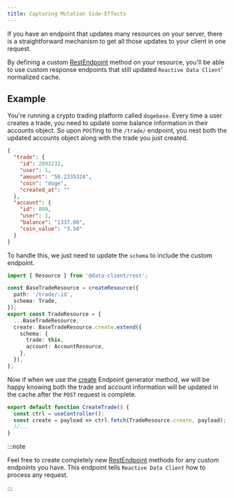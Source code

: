 ```yaml
---
title: Capturing Mutation Side-Effects
---
```


If you have an endpoint that updates many resources on your server,
there is a straightforward mechanism to get all those updates
to your client in one request.

By defining a custom [RestEndpoint](../api/RestEndpoint.md) method on your resource,
you'll be able to use custom response endpoints that still
updated `Reactive Data Client`' normalized cache.

## Example

You're running a crypto trading platform called `dogebase`. Every time
a user creates a trade, you need to update some balance information
in their accounts object. So upon `POST`ing to the `/trade/` endpoint,
you nest both the updated accounts object along with the trade you just
created.

```json title="POST /trade/"
{
  "trade": {
    "id": 2893232,
    "user": 1,
    "amount": "50.2335324",
    "coin": "doge",
    "created_at": ""
  },
  "account": {
    "id": 899,
    "user": 1,
    "balance": "1337.00",
    "coin_value": "3.50"
  }
}
```

To handle this, we just need to update the `schema` to include the custom
endpoint.

```typescript title="api/TradeResource.ts"
import { Resource } from '@data-client/rest';

const BaseTradeResource = createResource({
  path: '/trade/:id',
  schema: Trade,
});
export const TradeResource = {
  ...BaseTradeResource,
  create: BaseTradeResource.create.extend({
    schema: {
      trade: this,
      account: AccountResource,
    },
  }),
};
```

Now if when we use the [create](../api/createResource.md#create) Endpoint generator method,
we will be happy knowing both the trade and account information will
be updated in the cache after the `POST` request is complete.

```typescript title="CreateTrade.tsx"
export default function CreateTrade() {
  const ctrl = useController();
  const create = payload => ctrl.fetch(TradeResource.create, payload);
  //...
}
```

:::note

Feel free to create completely new [RestEndpoint](../api/RestEndpoint.md) methods for any custom
endpoints you have. This endpoint tells `Reactive Data Client` how to process any
request.

:::
